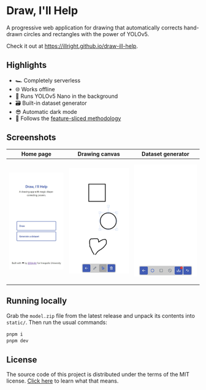 # Draw, I'll Help

A progressive web application for drawing that automatically corrects hand-drawn circles and rectangles with the power of YOLOv5.

Check it out at <https://illright.github.io/draw-ill-help>.

## Highlights

* 🏎️ Completely serverless
* 🌐 Works offline
* 🧠 Runs YOLOv5 Nano in the background
* 🗃️ Built-in dataset generator
* 😎 Automatic dark mode
* 🍰 Follows the [feature-sliced methodology](https://feature-sliced.design/)

## Screenshots

<table>
<thead>
<th>Home page</th>
<th>Drawing canvas</th>
<th>Dataset generator</th>
</thead>
<tr>
<td>

![Home page](./.github/readme/home.jpg)

</td>
<td>

![Drawing page](./.github/readme/draw.jpg)

</td>
<td>

![Dataset page](./.github/readme/dataset.jpg)

</td>
</tr>
</table>

## Running locally

Grab the `model.zip` file from the latest release and unpack its contents into `static/`. Then run the usual commands:

```bash
pnpm i
pnpm dev
```

## License

The source code of this project is distributed under the terms of the MIT license. [Click here](https://choosealicense.com/licenses/mit/) to learn what that means.

